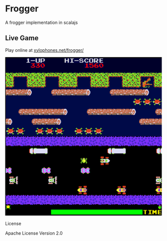 # Frogger

A frogger implementation in scalajs

## Live Game

Play online at [xylophones.net/frogger/](http://xylophones.net/frogger/)

![Frogger screenshot](https://raw.githubusercontent.com/wjsrobertson/frogger/master/img/screenshot.png)

License

Apache License Version 2.0
